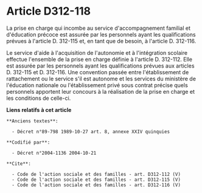 # Article D312-118

La prise en charge qui incombe au service d'accompagnement familial et d'éducation précoce est assurée par les personnels
ayant les qualifications prévues à l'article D. 312-115 et, en tant que de besoin, à l'article D. 312-116.

Le service d'aide à l'acquisition de l'autonomie et à l'intégration scolaire effectue l'ensemble de la prise en charge
définie à l'article D. 312-112. Elle est assurée par les personnels ayant les qualifications prévues aux articles D. 312-115
et D. 312-116. Une convention passée entre l'établissement de rattachement ou le service s'il est autonome et les services du
ministère de l'éducation nationale ou l'établissement privé sous contrat précise quels personnels apportent leur concours à
la réalisation de la prise en charge et les conditions de celle-ci.

**Liens relatifs à cet article**

	**Anciens textes**:

	  - Décret n°89-798 1989-10-27 art. 8, annexe XXIV quinquies

	**Codifié par**:

	  - Décret n°2004-1136 2004-10-21

	**Cite**:

	  - Code de l'action sociale et des familles - art. D312-112 (V)
	  - Code de l'action sociale et des familles - art. D312-115 (V)
	  - Code de l'action sociale et des familles - art. D312-116 (V)
